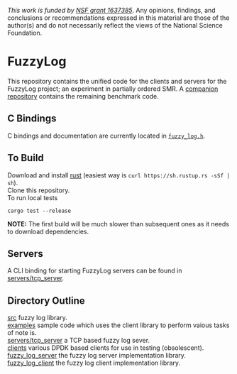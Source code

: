 _This work is funded by [NSF grant 1637385](https://nsf.gov/awardsearch/showAward?AWD_ID=1637385)_. Any opinions, findings, and conclusions or recommendations expressed in this material are those of the author(s) and do not necessarily reflect the views of the National Science Foundation.


# FuzzyLog

This repository contains the unified code for the clients and servers for the FuzzyLog project;
an experiment in partially ordered SMR.
A [companion repository](https://github.com/JLockerman/delos-apps) contains the remaining benchmark code.

## C Bindings

C bindings and documentation are currently located in [`fuzzy_log.h`](fuzzy_log.h).  

## To Build
Download and install [rust](https://www.rust-lang.org) (easiest way is `curl https://sh.rustup.rs -sSf | sh`).  
Clone this repository.  
To run local tests

    cargo test --release

**NOTE:** The first build will be much slower than subsequent ones
as it needs to download dependencies.

## Servers

A CLI binding for starting FuzzyLog servers can be found in [servers/tcp_server](servers/tcp_server).

## Directory Outline
[src](src) fuzzy log library.  
[examples](examples) sample code which uses the client library to perform vaious tasks of note is.  
[servers/tcp_server](servers/tcp_server) a TCP based fuzzy log sever.  
[clients](clients) various DPDK based clients for use in testing (obsolescent).  
[fuzzy_log_server](fuzzy_log_server) the fuzzy log server implementation library.  
[fuzzy_log_client](fuzzy_log_client) the fuzzy log client implementation library.  
